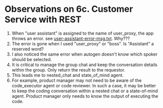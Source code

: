 # Observations on 6c. Customer Service with REST

1. When "user assistant" is assigned to the name of user_proxy, the app throws an error. see [user-assistant-error-msg.txt](./user-assistant-error-msg.txt). Why???
2. The error is gone when I used "user_proxy" or "boss". Is "Assistant" a reserved word?
3. I also noticed the same error when autogen doesn't know which spoker should be selected.
4. It is critical to manage the group chat and keep the conversation details within the group. Only return the result to the requestor.
5. This leads me to nested_chat and state_of_mind agent.
6. For example, product manager may not need to be aware of the code_executor agent or code reviewer. In such a case, it may be better to keep the coding conversation within a nested chat or a state-of-mind agent. Product manager only needs to know the output of executing the code.
